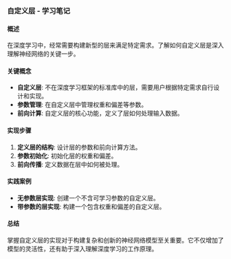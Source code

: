 ### 自定义层 - 学习笔记

#### 概述
在深度学习中，经常需要构建新型的层来满足特定需求。了解如何自定义层是深入理解神经网络的关键一步。

#### 关键概念
- **自定义层**: 不在深度学习框架的标准库中的层，需要用户根据特定需求自行设计和实现。
- **参数管理**: 在自定义层中管理权重和偏差等参数。
- **前向计算**: 自定义层的核心功能，定义了层如何处理输入数据。

#### 实现步骤
1. **定义层的结构**: 设计层的参数和前向计算方法。
2. **参数初始化**: 初始化层的权重和偏差。
3. **前向传播**: 定义数据在层中如何被处理。

#### 实践案例
- **无参数层实现**: 创建一个不含可学习参数的自定义层。
- **带参数的层实现**: 构建一个包含权重和偏差的自定义层。

#### 总结
掌握自定义层的实现对于构建复杂和创新的神经网络模型至关重要。它不仅增加了模型的灵活性，还有助于深入理解深度学习的工作原理。
